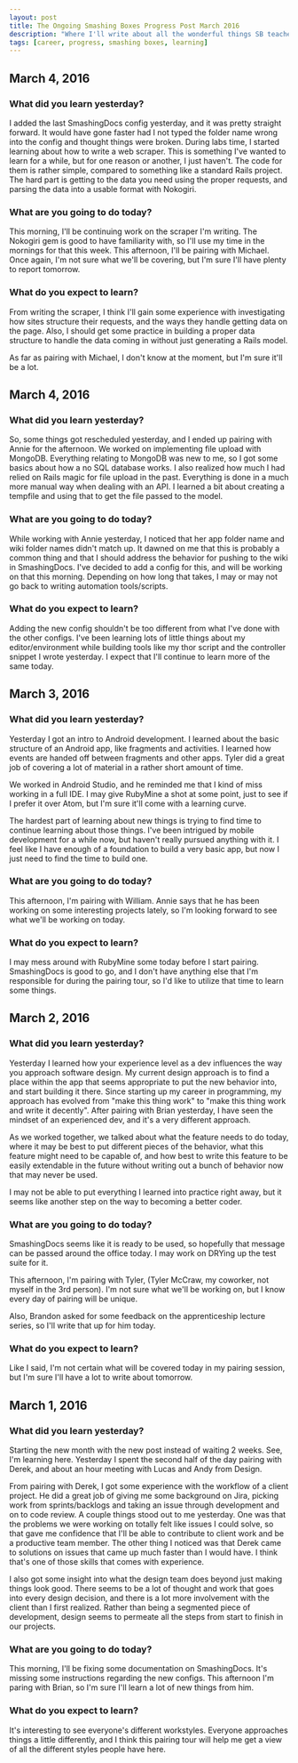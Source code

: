 ```yaml
---
layout: post
title: The Ongoing Smashing Boxes Progress Post March 2016
description: "Where I'll write about all the wonderful things SB teaches me"
tags: [career, progress, smashing boxes, learning]
---
```


## March 4, 2016

### What did you learn yesterday?

I added the last SmashingDocs config yesterday, and it was pretty straight forward. It would have gone
faster had I not typed the folder name wrong into the config and thought things were broken. During
labs time, I started learning about how to write a web scraper. This is something I've wanted to learn
for a while, but for one reason or another, I just haven't. The code for them is rather simple, compared
to something like a standard Rails project. The hard part is getting to the data you need using the proper
requests, and parsing the data into a usable format with Nokogiri.

### What are you going to do today?

This morning, I'll be continuing work on the scraper I'm writing. The Nokogiri gem is good to have
familiarity with, so I'll use my time in the mornings for that this week. This afternoon, I'll be
pairing with Michael. Once again, I'm not sure what we'll be covering, but I'm sure I'll have plenty
to report tomorrow.

### What do you expect to learn?

From writing the scraper, I think I'll gain some experience with investigating how sites structure their
requests, and the ways they handle getting data on the page. Also, I should get some practice in building
a proper data structure to handle the data coming in without just generating a Rails model.

As far as pairing with Michael, I don't know at the moment, but I'm sure it'll be a lot.

## March 4, 2016

### What did you learn yesterday?

So, some things got rescheduled yesterday, and I ended up pairing with Annie for the afternoon.
We worked on implementing file upload with MongoDB. Everything relating to MongoDB was new to me,
so I got some basics about how a no SQL database works. I also realized how much I had relied on Rails
magic for file upload in the past. Everything is done in a much more manual way when dealing with an
API. I learned a bit about creating a tempfile and using that to get the file passed to the model.

### What are you going to do today?

While working with Annie yesterday, I noticed that her app folder name and wiki folder names didn't
match up. It dawned on me that this is probably a common thing and that I should address the behavior
for pushing to the wiki in SmashingDocs. I've decided to add a config for this, and will be working
on that this morning. Depending on how long that takes, I may or may not go back to writing automation
tools/scripts.

### What do you expect to learn?

Adding the new config shouldn't be too different from what I've done with the other configs. I've
been learning lots of little things about my editor/environment while building tools like my thor script
and the controller snippet I wrote yesterday. I expect that I'll continue to learn more of the same today.

## March 3, 2016

### What did you learn yesterday?

Yesterday I got an intro to Android development. I learned about the basic structure of
an Android app, like fragments and activities. I learned how events are handed off
between fragments and other apps. Tyler did a great job of covering a lot of material
in a rather short amount of time.

We worked in Android Studio, and he reminded me that I kind of miss working in a
full IDE. I may give RubyMine a shot at some point, just to see if I prefer it over
Atom, but I'm sure it'll come with a learning curve.

The hardest part of learning about new things is trying to find time to continue
learning about those things. I've been intrigued by mobile development for a while
now, but haven't really pursued anything with it. I feel like I have enough of a
foundation to build a very basic app, but now I just need to find the time to build one.

### What are you going to do today?

This afternoon, I'm pairing with William. Annie says that he has been working on
some interesting projects lately, so I'm looking forward to see what we'll be working
on today.

### What do you expect to learn?

I may mess around with RubyMine some today before I start pairing. SmashingDocs is
good to go, and I don't have anything else that I'm responsible for during the pairing
tour, so I'd like to utilize that time to learn some things.

## March 2, 2016

### What did you learn yesterday?

Yesterday I learned how your experience level as a dev influences the way you approach
software design. My current design approach is to find a place within the app that
seems appropriate to put the new behavior into, and start building it there. Since
starting up my career in programming, my approach has evolved from "make this thing
work" to "make this thing work and write it decently". After pairing with Brian yesterday,
I have seen the mindset of an experienced dev, and it's a very different approach.

As we worked together, we talked about what the feature needs to do today, where it
may be best to put different pieces of the behavior, what this feature might need to
be capable of, and how best to write this feature to be easily extendable in the
future without writing out a bunch of behavior now that may never be used.

I may not be able to put everything I learned into practice right away, but it
seems like another step on the way to becoming a better coder.

### What are you going to do today?

SmashingDocs seems like it is ready to be used, so hopefully that message can be
passed around the office today. I may work on DRYing up the test suite for it.

This afternoon, I'm pairing with Tyler, (Tyler McCraw, my coworker, not myself in
the 3rd person). I'm not sure what we'll be working on, but I know every day of pairing
will be unique.

Also, Brandon asked for some feedback on the apprenticeship lecture series, so I'll
write that up for him today.

### What do you expect to learn?

Like I said, I'm not certain what will be covered today in my pairing session, but
I'm sure I'll have a lot to write about tomorrow.

## March 1, 2016

### What did you learn yesterday?

Starting the new month with the new post instead of waiting 2 weeks. See, I'm learning here.
Yesterday I spent the second half of the day pairing with Derek, and about an hour meeting
with Lucas and Andy from Design.

From pairing with Derek, I got some experience with the workflow of a client project.
He did a great job of giving me some background on Jira, picking work from sprints/backlogs
and taking an issue through development and on to code review. A couple things stood out to
me yesterday. One was that the problems we were working on totally felt like issues I could solve,
so that gave me confidence that I'll be able to contribute to client work and be a productive
team member. The other thing I noticed was that Derek came to solutions on issues that came up
much faster than I would have. I think that's one of those skills that comes with experience.

I also got some insight into what the design team does beyond just making things look good.
There seems to be a lot of thought and work that goes into every design decision, and there is
a lot more involvement with the client than I first realized. Rather than being a segmented piece
of development, design seems to permeate all the steps from start to finish in our projects.

### What are you going to do today?

This morning, I'll be fixing some documentation on SmashingDocs. It's missing some instructions
regarding the new configs. This afternoon I'm paring with Brian, so I'm sure I'll learn a lot of
new things from him.

### What do you expect to learn?

It's interesting to see everyone's different workstyles. Everyone approaches things a
little differently, and I think this pairing tour will help me get a view of all the
different styles people have here.
